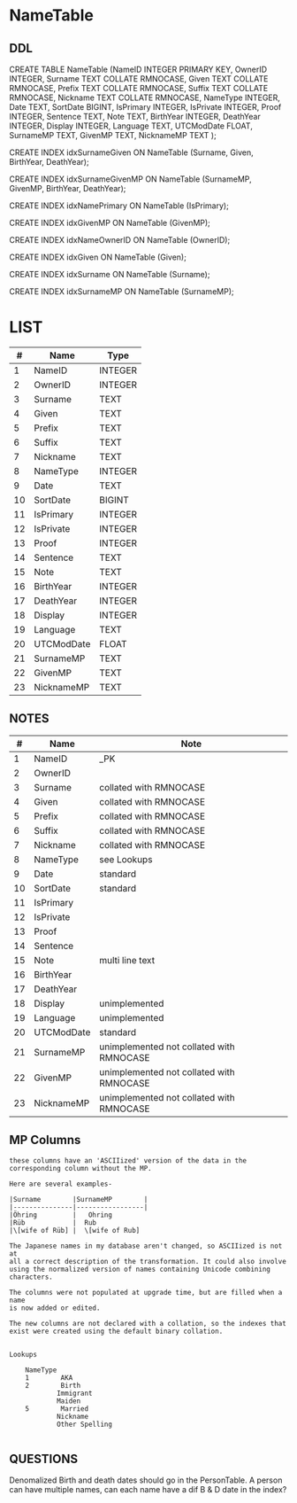 # NameTable

## DDL

CREATE TABLE NameTable (NameID INTEGER PRIMARY KEY, OwnerID INTEGER, Surname TEXT COLLATE RMNOCASE, Given TEXT COLLATE RMNOCASE, Prefix TEXT COLLATE RMNOCASE, Suffix TEXT COLLATE RMNOCASE, Nickname TEXT COLLATE RMNOCASE, NameType INTEGER, Date TEXT, SortDate BIGINT, IsPrimary INTEGER, IsPrivate INTEGER, Proof INTEGER, Sentence TEXT, Note TEXT, BirthYear INTEGER, DeathYear INTEGER, Display INTEGER, Language TEXT, UTCModDate FLOAT, SurnameMP TEXT, GivenMP TEXT, NicknameMP TEXT );

CREATE INDEX idxSurnameGiven ON NameTable (Surname, Given, BirthYear, DeathYear);

CREATE INDEX idxSurnameGivenMP ON NameTable (SurnameMP, GivenMP, BirthYear, DeathYear);

CREATE INDEX idxNamePrimary ON NameTable (IsPrimary);

CREATE INDEX idxGivenMP ON NameTable (GivenMP);

CREATE INDEX idxNameOwnerID ON NameTable (OwnerID);

CREATE INDEX idxGiven ON NameTable (Given);

CREATE INDEX idxSurname ON NameTable (Surname);

CREATE INDEX idxSurnameMP ON NameTable (SurnameMP);

# LIST

| #  | Name          | Type      |
|----|---------------|-----------|
| 1  | NameID        | INTEGER
| 2  | OwnerID       | INTEGER
| 3  | Surname       | TEXT
| 4  | Given         | TEXT
| 5  | Prefix        | TEXT
| 6  | Suffix        | TEXT
| 7  | Nickname      | TEXT
| 8  | NameType      | INTEGER
| 9  | Date          | TEXT
| 10 | SortDate      | BIGINT
| 11 | IsPrimary     | INTEGER
| 12 | IsPrivate     | INTEGER
| 13 | Proof         | INTEGER
| 14 | Sentence      | TEXT
| 15 | Note          | TEXT
| 16 | BirthYear     | INTEGER
| 17 | DeathYear     | INTEGER
| 18 | Display       | INTEGER
| 19 | Language      | TEXT
| 20 | UTCModDate    | FLOAT
| 21 | SurnameMP     | TEXT
| 22 | GivenMP       | TEXT
| 23 | NicknameMP    | TEXT

## NOTES

| #  | Name          | Note      |
|----|---------------|-----------|
| 1  | NameID        | _PK
| 2  | OwnerID       | 
| 3  | Surname       |         collated with RMNOCASE
| 4  | Given         |         collated with RMNOCASE
| 5  | Prefix        |         collated with RMNOCASE
| 6  | Suffix        |         collated with RMNOCASE
| 7  | Nickname      |         collated with RMNOCASE
| 8  | NameType      | see Lookups
| 9  | Date          | standard
| 10 | SortDate      | standard
| 11 | IsPrimary     | 
| 12 | IsPrivate     | 
| 13 | Proof         | 
| 14 | Sentence      | 
| 15 | Note          | multi line text
| 16 | BirthYear     | 
| 17 | DeathYear     | 
| 18 | Display       | unimplemented
| 19 | Language      | unimplemented
| 20 | UTCModDate    | standard
| 21 | SurnameMP     | unimplemented        not collated with RMNOCASE
| 22 | GivenMP       | unimplemented        not collated with RMNOCASE
| 23 | NicknameMP    | unimplemented        not collated with RMNOCASE


## MP Columns
````
these columns have an 'ASCIIized' version of the data in the corresponding column without the MP.

Here are several examples-

|Surname        |SurnameMP        |
|---------------|-----------------|
|Öhring         |   Ohring
|Rüb            |  Rub
|\[wife of Rüb] |  \[wife of Rub]

The Japanese names in my database aren't changed, so ASCIIized is not at 
all a correct description of the transformation. It could also involve using the normalized version of names containing Unicode combining characters.

The columns were not populated at upgrade time, but are filled when a name 
is now added or edited.

The new columns are not declared with a collation, so the indexes that exist were created using the default binary collation.


Lookups

    NameType
    1        AKA
    2        Birth
            Immigrant
            Maiden
    5        Married
            Nickname
            Other Spelling
            
````
## QUESTIONS
Denomalized Birth and death dates should go in the PersonTable.
A person can have multiple names, can each name have a dif B & D date in the index?



